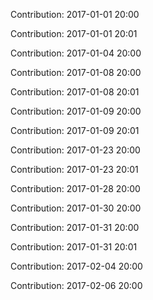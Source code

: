 Contribution: 2017-01-01 20:00

Contribution: 2017-01-01 20:01

Contribution: 2017-01-04 20:00

Contribution: 2017-01-08 20:00

Contribution: 2017-01-08 20:01

Contribution: 2017-01-09 20:00

Contribution: 2017-01-09 20:01

Contribution: 2017-01-23 20:00

Contribution: 2017-01-23 20:01

Contribution: 2017-01-28 20:00

Contribution: 2017-01-30 20:00

Contribution: 2017-01-31 20:00

Contribution: 2017-01-31 20:01

Contribution: 2017-02-04 20:00

Contribution: 2017-02-06 20:00

